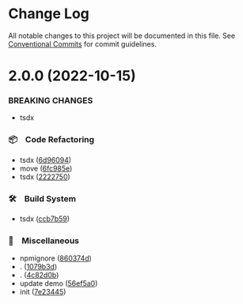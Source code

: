 # Change Log

All notable changes to this project will be documented in this file.
See [Conventional Commits](https://conventionalcommits.org) for commit guidelines.

# 2.0.0 (2022-10-15)


### BREAKING CHANGES

* tsdx



### 📦　Code Refactoring

* tsdx ([6d96094](https://github.com/bluelovers/class-proxy/commit/6d9609449c1d931d6fe5a75361ab222c53142280))
* move ([6fc985e](https://github.com/bluelovers/class-proxy/commit/6fc985eb97249adb4f66bf5aaa1436916e089fa2))
* tsdx ([2222750](https://github.com/bluelovers/class-proxy/commit/222275019b28b541fe44730181ef958640ec901a))


### 🛠　Build System

* tsdx ([ccb7b59](https://github.com/bluelovers/class-proxy/commit/ccb7b59d4d4c1c46e7b8b26d7fbbe052abfc6c76))


### 🔖　Miscellaneous

* npmignore ([860374d](https://github.com/bluelovers/class-proxy/commit/860374d676b1ceb58176d0e09da595c1ec3f41ee))
* . ([1079b3d](https://github.com/bluelovers/class-proxy/commit/1079b3dd4190c1be3588396257256e87878201c6))
* . ([4c82d0b](https://github.com/bluelovers/class-proxy/commit/4c82d0ba724aba25a32476eb661b6e1b6df59629))
* update demo ([56ef5a0](https://github.com/bluelovers/class-proxy/commit/56ef5a063756c397e1e475b97abafc5c7998be0a))
* init ([7e23445](https://github.com/bluelovers/class-proxy/commit/7e23445eadffb93606051dea199e3206c9af7724))
